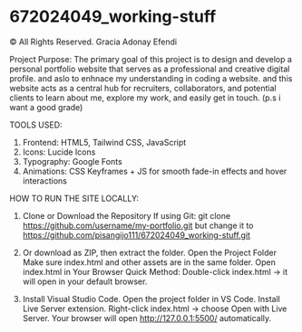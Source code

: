 # 672024049_working-stuff
© All Rights Reserved. Gracia Adonay Efendi

Project Purpose:
The primary goal of this project is to design and develop a personal portfolio website that serves as a professional and creative digital profile. and aslo to enhnace my understanding in coding a website. and  this website acts as a central hub for recruiters, collaborators, and potential clients to learn about me, explore my work, and easily get in touch.
(p.s i want a good grade)



TOOLS USED:
1. Frontend:	HTML5, Tailwind CSS, JavaScript
2. Icons:	Lucide Icons
3. Typography: Google Fonts
4. Animations:	CSS Keyframes + JS for smooth fade-in effects and hover interactions


HOW TO RUN THE SITE LOCALLY: 


1. Clone or Download the Repository
  If using Git:
  git clone https://github.com/username/my-portfolio.git
	but change it to https://github.com/pisangijo111/672024049_working-stuff.git

2. Or download as ZIP, then extract the folder.
   Open the Project Folder
   Make sure index.html and other assets are in the same folder.
   Open index.html in Your Browser
   Quick Method: Double-click index.html → it will open in your default browser.



3. Install Visual Studio Code.
   Open the project folder in VS Code.
   Install Live Server extension.
   Right-click index.html → choose Open with Live Server.
   Your browser will open http://127.0.0.1:5500/ automatically.
